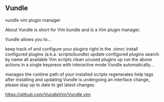 


Vundle
------------------------------
vundle vim plugin manager

About
Vundle is short for Vim bundle and is a Vim plugin manager.

Vundle allows you to...

keep track of and configure your plugins right in the .vimrc
install configured plugins (a.k.a. scripts/bundle)
update configured plugins
search by name all available Vim scripts
clean unused plugins up
run the above actions in a single keypress with interactive mode
Vundle automatically...

manages the runtime path of your installed scripts
regenerates help tags after installing and updating
Vundle is undergoing an interface change, please stay up to date to get latest changes.

https://github.com/VundleVim/Vundle.vim

